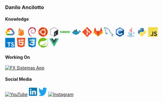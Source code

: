 ### Danilo Ancilotto

#### Knowledge
<a href="https://cloud.google.com/" target="_blank"><img src="https://raw.githubusercontent.com/devicons/devicon/master/icons/googlecloud/googlecloud-original.svg" alt="Google Cloud" height="32"/></a>
<a href="https://firebase.google.com/" target="_blank"><img src="https://raw.githubusercontent.com/devicons/devicon/master/icons/firebase/firebase-plain.svg" alt="Firebase" height="32"/></a>
<a href="https://www.debian.org/" target="_blank"><img src="https://raw.githubusercontent.com/devicons/devicon/master/icons/debian/debian-original.svg" alt="Debian" height="32"/></a>
<a href="https://ubuntu.com/" target="_blank"><img src="https://raw.githubusercontent.com/devicons/devicon/master/icons/ubuntu/ubuntu-plain.svg" alt="Ubuntu" height="32"/></a>
<a href="https://www.gnu.org/software/bash/" target="_blank"><img src="https://raw.githubusercontent.com/devicons/devicon/master/icons/bash/bash-original.svg" alt="Bash" height="32"/></a>
<a href="https://www.nginx.com/" target="_blank"><img src="https://raw.githubusercontent.com/devicons/devicon/master/icons/nginx/nginx-original.svg" alt="NGINX" height="32"/></a>
<a href="https://www.docker.com/" target="_blank"><img src="https://raw.githubusercontent.com/devicons/devicon/master/icons/docker/docker-original.svg" alt="Docker" height="32"/></a>
<a href="https://git-scm.com/" target="_blank"><img src="https://raw.githubusercontent.com/devicons/devicon/master/icons/git/git-original.svg" alt="Git" height="32"/></a>
<a href="https://gitlab.com/" target="_blank"><img src="https://raw.githubusercontent.com/devicons/devicon/master/icons/gitlab/gitlab-original.svg" alt="GitLab" height="32"/></a>
<a href="https://www.mysql.com/" target="_blank"><img src="https://raw.githubusercontent.com/devicons/devicon/master/icons/mysql/mysql-original.svg" alt="MySQL" height="32"/></a>
<a href="https://wikipedia.org/wiki/C_(programming_language)" target="_blank"><img src="https://raw.githubusercontent.com/devicons/devicon/master/icons/c/c-original.svg" alt="C" height="32"/></a>
<a href="https://wikipedia.org/wiki/Java_(programming_language)" target="_blank"><img src="https://raw.githubusercontent.com/devicons/devicon/master/icons/java/java-original.svg" alt="Java" height="32"/></a>
<a href="https://www.python.org/" target="_blank"><img src="https://raw.githubusercontent.com/devicons/devicon/master/icons/python/python-original.svg" alt="Python" height="32"/></a>
<a href="https://developer.mozilla.org/docs/Web/JavaScript" target="_blank"><img src="https://raw.githubusercontent.com/devicons/devicon/master/icons/javascript/javascript-original.svg" alt="JavaScript" height="32"/></a>
<a href="https://www.typescriptlang.org/" target="_blank"><img src="https://raw.githubusercontent.com/devicons/devicon/master/icons/typescript/typescript-original.svg" alt="TypeScript" height="32"/></a>
<a href="https://developer.mozilla.org/docs/Web/HTML" target="_blank"><img src="https://raw.githubusercontent.com/devicons/devicon/master/icons/html5/html5-original.svg" alt="HTML5" height="32"/></a>
<a href="https://developer.mozilla.org/docs/Web/CSS" target="_blank"><img src="https://raw.githubusercontent.com/devicons/devicon/master/icons/css3/css3-original.svg" alt="CSS3" height="32"/></a>
<a href="https://spring.io/" target="_blank"><img src="https://raw.githubusercontent.com/devicons/devicon/master/icons/spring/spring-original.svg" alt="Spring" height="32"/></a>
<a href="https://vuejs.org/" target="_blank"><img src="https://raw.githubusercontent.com/devicons/devicon/master/icons/vuejs/vuejs-original.svg" alt="Vue.js" height="32"/></a>

#### Working On
<a href="https://fxsistemas.app" target="_blank"><img src="https://avatars.githubusercontent.com/u/73619303" alt="FX Sistemas App" height="36"/></a>

#### Social Media
<a href="https://www.youtube.com/user/daniloancilotto" target="_blank"><img src="https://upload.wikimedia.org/wikipedia/commons/0/09/YouTube_full-color_icon_%282017%29.svg" alt="YouTube" height="28"/></a>
<a href="https://www.linkedin.com/in/daniloancilotto/" target="_blank"><img src="https://raw.githubusercontent.com/devicons/devicon/master/icons/linkedin/linkedin-original.svg" alt="LinkedIn" height="28"/></a>
<a href="https://twitter.com/daniloancilotto/" target="_blank"><img src="https://raw.githubusercontent.com/devicons/devicon/master/icons/twitter/twitter-original.svg" alt="Twitter" height="28"/></a>
<a href="https://www.instagram.com/daniloancilotto/" target="_blank"><img src="https://upload.wikimedia.org/wikipedia/commons/e/e7/Instagram_logo_2016.svg" alt="Instagram" height="28"/></a>
